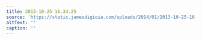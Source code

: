 ```yaml
---
title: 2013-10-25 16.34.25
source: 'https://static.jamesdigioia.com/uploads/2014/01/2013-10-25-16-34-25-scaled.jpg'
altText: ''
caption: ''
---
```


